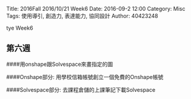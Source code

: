 Title: 2016Fall 2016/10/21 Week6
Date: 2016-09-2 12:00
Category: Misc
Tags: 使用導引, 創造力, 表達能力, 協同設計
Author: 40423248

tye Week6


## 第六週

####用onshape跟Solvespace來畫指定的圖

####Onshape部分:
用學校信箱帳號創立一個免費的Onshape帳號

####Solvespace部分:
去課程倉儲的上課筆記下載Solvespace


